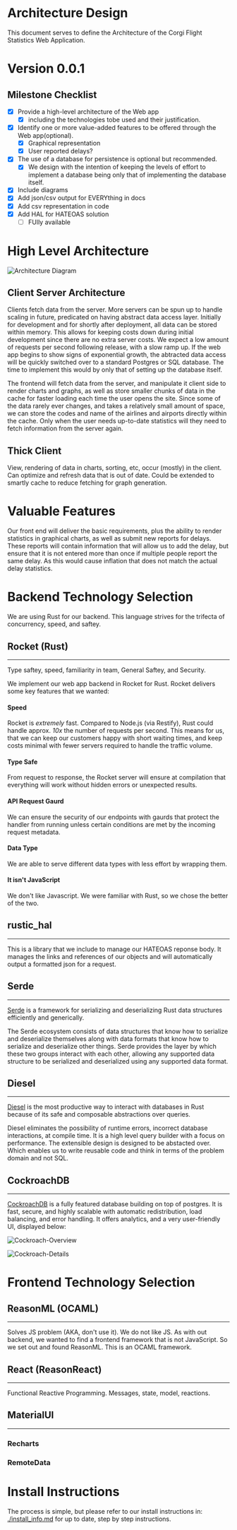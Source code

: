 # Architecture Design
This document serves to define the Architecture of the Corgi Flight Statistics Web Application.
# Version 0.0.1
## Milestone Checklist 
- [x] Provide a high-level architecture of the Web app
    - [x] including the technologies tobe used and their justification.
- [x] Identify one or more value-added features to be offered through the Web app(optional).
    - [x] Graphical representation
    - [x] User reported delays?
- [x] The use of a database for persistence is optional but recommended.
    - [x] We design with the intention of keeping the levels of effort to implement a database being only that of implementing the database itself.
- [x] Include diagrams
- [x] Add json/csv output for EVERYthing in docs
- [x] Add csv representation in code
- [x] Add HAL for HATEOAS solution
    - [ ] FUlly available

# High Level Architecture
![Architecture Diagram](CorgisFlightStatistics.svg)
## Client Server Architecture
Clients fetch data from the server. More servers can be spun up to handle scaling in future, predicated on having abstract data access layer. Initially for development and for shortly after deployment, all data can be stored within memory. This allows for keeping costs down during initial development since there are no extra server costs. We expect a low amount of requests per second following release, with a slow ramp up. If the web app begins to show signs of exponential growth, the abtracted data access will be quickly switched over to a standard Postgres or SQL database. The time to implement this would by only that of setting up the database itself.

The frontend will fetch data from the server, and manipulate it client side to render charts and graphs, as well as store smaller chunks of data in the cache for faster loading each time the user opens the site. Since some of the data rarely ever changes, and takes a relatively small amount of space, we can store the codes and name of the airlines and airports directly within the cache. Only when the user needs up-to-date statistics will they need to fetch information from the server again.

## Thick Client
View, rendering of data in charts, sorting, etc, occur (mostly) in the client. Can optimize and refresh data that is out of date. Could be extended to smartly cache to reduce fetching for graph generation.

# Valuable Features
Our front end will deliver the basic requirements, plus the ability to render statistics in graphical charts, as well as submit new reports for delays. These reports will contain information that will allow us to add the delay, but ensure that it is not entered more than once if multiple people report the same delay. As this would cause inflation that does not match the actual delay statistics.

# Backend Technology Selection
We are using Rust for our backend. This language strives for the trifecta of concurrency, speed, and saftey. 

## Rocket (Rust)
---
Type saftey, speed, familiarity in team, General Saftey, and Security.

We implement our web app backend in Rocket for Rust. Rocket delivers some key features that we wanted:
#### Speed
Rocket is *extremely* fast. Compared to Node.js (via Restify), Rust could handle approx. *10x* the number of requests per second. This means for us, that we can keep our customers happy with short waiting times, and keep costs minimal with fewer servers required to handle the traffic volume.

#### Type Safe
From request to response, the Rocket server will ensure at compilation that everything will work without hidden errors or unexpected results.

#### API Request Gaurd
We can ensure the security of our endpoints with gaurds that protect the handler from running unless certain conditions are met by the incoming request metadata. 

#### Data Type
We are able to serve different data types with less effort by wrapping them.

#### It isn't JavaScript
We don't like Javascript. We were familiar with Rust, so we chose the better of the two.

## rustic_hal
---
This is a library that we include to manage our HATEOAS reponse body. It manages the links and references of our objects and will automatically output a formatted json for a request.

## Serde
---
[Serde](https://serde.rs) is a framework for serializing and deserializing Rust data structures efficiently and generically.

The Serde ecosystem consists of data structures that know how to serialize and deserialize themselves along with data formats that know how to serialize and deserialize other things. Serde provides the layer by which these two groups interact with each other, allowing any supported data structure to be serialized and deserialized using any supported data format.

## Diesel
---
[Diesel](https://diesel.rs) is the most productive way to interact with databases in Rust because of its safe and composable abstractions over queries.

Diesel eliminates the possibility of runtime errors, incorrect database interactions, at compile time. It is a high level query builder with a focus on performance. The extensible design is designed to be abstacted over. Which enables us to write reusable code and think in terms of the problem domain and not SQL.

## CockroachDB
---
[CockroachDB](https://www.cockroachlabs.com/product/cockroachdb/) is a fully featured database building on top of postgres. It is fast, secure, and highly scalable with automatic redistribution, load balancing, and error handling. It offers analytics, and a very user-friendly UI, displayed below:

![Cockroach-Overview](Cockroach-Overview.png)

![Cockroach-Details](Cockroach-Details.png)


# Frontend Technology Selection

## ReasonML (OCAML)
---
Solves JS problem (AKA, don't use it). We do not like JS.
As with out backend, we wanted to find a frontend framework that is not JavaScript. So we set out and found ReasonML. This is an OCAML framework.

## React (ReasonReact)
---
Functional Reactive Programming. Messages, state, model, reactions.

## MaterialUI
---
### Recharts

### RemoteData

# Install Instructions
The process is simple, but please refer to our install instructions in: [./install_info.md](./install_info.md) for up to date, step by step instructions.
